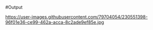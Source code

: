 #Output

https://user-images.githubusercontent.com/79704054/230551398-96f01e36-ce99-462a-acca-8c2ade9ef85e.jpg
